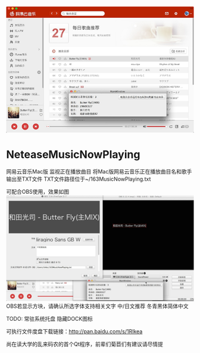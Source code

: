![NeteaseMusicNowPlaying](preview.jpg)
# NeteaseMusicNowPlaying
网易云音乐Mac版 监视正在播放曲目
将Mac版网易云音乐正在播放曲目名和歌手输出至TXT文件
TXT文件路径位于~/163MusicNowPlaying.txt

可配合OBS使用，效果如图
![withOBS](obs.jpg)
OBS若显示方块，请确认所选字体支持相关文字
中/日文推荐 冬青黑体简体中文

TODO:
常驻系统托盘
隐藏DOCK图标


可执行文件度盘下载链接：http://pan.baidu.com/s/1RIkea

尚在读大学的乱来码农的首个Qt程序，前辈们菊苣们有建议请尽情提